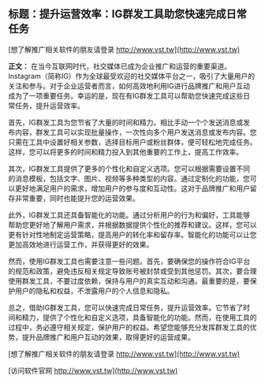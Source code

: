 ## **标题：提升运营效率：IG群发工具助您快速完成日常任务**

[想了解推广相关软件的朋友请登录 http://www.vst.tw](http://www.vst.tw)

**正文：**
在当今互联网时代，社交媒体已成为企业推广和运营的重要渠道。Instagram（简称IG）作为全球最受欢迎的社交媒体平台之一，吸引了大量用户的关注和参与。对于企业运营者而言，如何高效地利用IG进行品牌推广和用户互动成为了一项重要任务。幸运的是，现在有IG群发工具可以帮助您快速完成这些日常任务，提升运营效率。

首先，IG群发工具为您节省了大量的时间和精力。相比手动一个个发送消息或发布内容，群发工具可以实现批量操作，一次性向多个用户发送消息或发布内容。您只需在工具中设置好相关参数，选择目标用户或粉丝群体，便可轻松地完成任务。这样，您可以将更多的时间和精力投入到其他重要的工作上，提高工作效率。

其次，IG群发工具提供了更多的个性化和自定义选项。您可以根据需要设置不同的消息模板，包括文字、图片、视频等多种类型的内容。通过定制化的功能，您可以更好地满足用户的需求，增加用户的参与度和互动性。这对于品牌推广和用户留存非常重要，同时也能提升您的运营效果。

此外，IG群发工具还具备智能化的功能。通过分析用户的行为和偏好，工具能够帮助您更好地了解用户需求，并根据数据提供个性化的推荐和建议。这样，您可以更有针对性地制定运营策略，提高用户的转化率和留存率。智能化的功能可以让您更加高效地进行运营工作，并获得更好的效果。

然而，使用IG群发工具也需要注意一些问题。首先，要确保您的操作符合IG平台的规范和政策，避免违反相关规定导致账号被封禁或受到其他惩罚。其次，要合理使用群发工具，不要过度依赖，保持与用户的真实互动和沟通。最重要的是，要保护用户的隐私和权益，不泄露用户的个人信息和隐私。

总之，借助IG群发工具，您可以快速完成日常任务，提升运营效率。它节省了时间和精力，提供了个性化和自定义选项，具备智能化的功能。然而，在使用工具的过程中，务必遵守相关规定，保护用户的权益。希望您能够充分发挥群发工具的优势，提升品牌推广和用户互动的效果，取得更好的运营成果。

[想了解推广相关软件的朋友请登录 http://www.vst.tw](http://www.vst.tw)


[访问软件官网 http://www.vst.tw](http://www.vst.tw)
